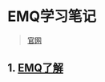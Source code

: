 # EMQ学习笔记
> [官网](https://docs.emqx.cn/broker/v4.3/)
## 1. [EMQ了解](https://runing-time.github.io/gitbook_test/doc/emqx/EMQ%E4%BA%86%E8%A7%A3.html)